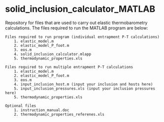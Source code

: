 # solid_inclusion_calculator_MATLAB
Repository for files that are used to carry out elastic thermobarometry calculations. The files required to run the MATLAB program are below:

    Files required to run program (individual entrapment P-T calculations)
        1. elastic_model.m
        2. elastic_model_P_foot.m
        3. eos.m
        4. solid_inclusion_calculator.mlapp
        5. thermodynamic_properties.xls
        
    Files required to run multiple entrapment P-T calculations
        1. elastic_model.m
        2. elastic_model_P_foot.m
        3. eos.m
        4. input_inclusion_host.m (input your inclusion and hosts here)
        5. input_inclusion_pressures.xls (input your inclusion pressures here)
        5. thermodynamic_properties.xls
   
    Optional files
        1. instruction_manual.doc
        2. thermodynamic_properties_referenes.xls

 

